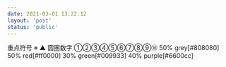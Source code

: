 ```yaml
---
date: 2021-03-01 13:22:12
layout: 'post'
status: 'public'
---
```

重点符号 ※ ▲
圆圈数字 ①②③④⑤⑥⑦⑧⑨⑩
50% grey[#808080]
50% red[#ff0000]
30% green[#009933]
40% purple[#6600cc]
